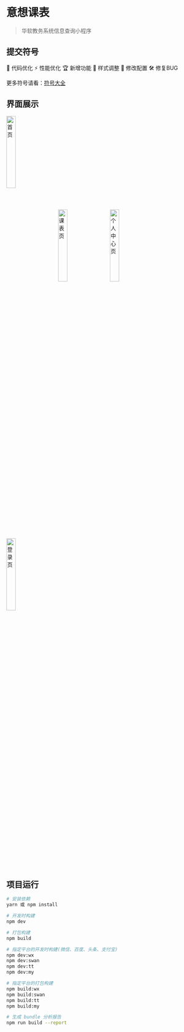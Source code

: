 # 意想课表

> 华软教务系统信息查询小程序

## 提交符号
🚀 代码优化
⚡️ 性能优化
🏆 新增功能
🎨 样式调整
🔧 修改配置
🛠️ 修复BUG

更多符号请看：[符号大全](https://twemoji.maxcdn.com/2/test/preview.html)


## 界面展示
<img src="https://gitee.com/chinesee/images/raw/master/img/img_004.jpg" width="22%" style="margin-right: 20px;"  alt="首页" align=center>
<img src="https://gitee.com/chinesee/images/raw/master/img/img_005.jpg" width="22%"style="margin-right: 20px;" alt="课表页">
<img src="https://gitee.com/chinesee/images/raw/master/img/img_006.jpg" width="22%"style="margin-right: 20px;" alt="个人中心页" >
<img src="https://gitee.com/chinesee/images/raw/master/img/img_007.jpg" width="22%"style="margin-right: 20px;" alt="登录页" >


## 项目运行
``` bash
# 安装依赖
yarn 或 npm install

# 开发时构建
npm dev

# 打包构建
npm build

# 指定平台的开发时构建(微信、百度、头条、支付宝)
npm dev:wx
npm dev:swan
npm dev:tt
npm dev:my

# 指定平台的打包构建
npm build:wx
npm build:swan
npm build:tt
npm build:my

# 生成 bundle 分析报告
npm run build --report
```